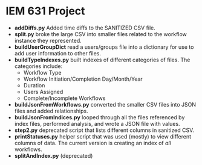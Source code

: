 # IEM 631 Project

* **addDiffs.py** Added time diffs to the SANITIZED CSV file.
* **split.py** broke the large CSV into smaller files related to the workflow instance they represented.
* **buildUserGroupDict** read a users/groups file into a dictionary for use to add user information to other files.
* **buildTypeIndexes.py** built indexes of different categories of files. The categories include:
  * Workflow Type
  * Workflow Initiation/Completion Day/Month/Year
  * Duration
  * Users Assigned
  * Complete/Incomplete Workflows
* **buildJsonFromWorkflows.py** converted the smaller CSV files into JSON files and added relationships.
* **buildJsonFromIndices.py** looped through all the files referenced by index files, performed analysis, and wrote a JSON file with values.
* **step2.py** deprecated script that lists different columns in sanitized CSV.
* **printStatuses.py** helper script that was used (mostly) to view different columns of data. The current version is creating an index of *all* workflows.
* **splitAndIndex.py** (deprecated)
